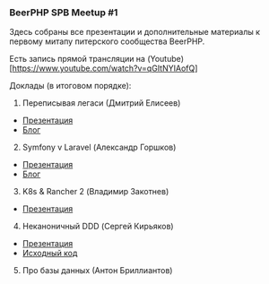 ### BeerPHP SPB Meetup #1
Здесь собраны все презентации и дополнительные материалы к первому митапу питерского сообщества BeerPHP.

Есть запись прямой трансляции на (Youtube)[https://www.youtube.com/watch?v=qGItNYIAofQ]

Доклады (в итоговом порядке):
1. Переписывая легаси (Дмитрий Елисеев)
  * [Презентация](https://github.com/beerphp/spb/blob/master/Meetups/%231/%D0%94%D0%BC%D0%B8%D1%82%D1%80%D0%B8%D0%B9_%D0%95%D0%BB%D0%B8%D1%81%D0%B5%D0%B5%D0%B2_%D0%9F%D0%B5%D1%80%D0%B5%D0%BF%D0%B8%D1%81%D1%8B%D0%B2%D0%B0%D1%8F_%D0%BB%D0%B5%D0%B3%D0%B0%D1%81%D0%B8.pdf)
  * [Блог](https://elisdn.ru)
2. Symfony v Laravel (Александр Горшков)
  * [Презентация](https://github.com/beerphp/spb/blob/master/Meetups/%231/Symfony%20vs.%20Laravel.pdf)
  * [Блог](https://mazanax.ru/)
3. K8s & Rancher 2 (Владимир Закотнев)
  * [Презентация](https://github.com/beerphp/spb/blob/master/Meetups/%231/K8s%20%26%20Rancher%202.pdf)
4. Неканоничный DDD (Сергей Кирьяков)
  * [Презентация](https://github.com/beerphp/spb/blob/master/Meetups/%231/DDD.pdf)
  * [Исходный код](https://gitlab.com/sergey.kiryakov.ru/skeleton-slim-ddd)
5. Про базы данных (Антон Бриллиантов)
